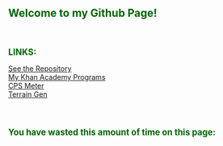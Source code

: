 <html>
  <head>
    <meta charset="utf-8">
    <script src="https://cdnjs.cloudflare.com/ajax/libs/processing.js/1.4.8/processing.min.js"></script>
    <title>Github Page</title>
    <style>
      body {position: absolute;}
      h1 {color: #006400; font-weight: bold; font-size: 150%;}
      h2 {color: #006400; font-size: 120%;}
      p {color: #000000;}
      a {text-decoration: underline;}
    </style>
  </head>
  <body>
    <h1>Welcome to my Github Page!</h1>
    <br>
    <h2>LINKS:</h2>
    <a href="https://github.com/Anthony-Wilson-Programming/Anthony-Wilson-Programming.github.io">See the Repository</a>
    <br>
    <a href="https://www.khanacademy.org/profile/Awilsonprogramming/projects">My Khan Academy Programs</a>
    <br>
    <a href="https://anthony-wilson-programming.github.io/CPS/">CPS Meter</a>
    <br>
    <a href="https://anthony-wilson-programming.github.io/Terrain_Gen/">Terrain Gen</a>
    <br>
    <br>
    <br>
    <h2>You have wasted this amount of time on this page:</h2>
    <script type="text/processing" data-processing-target="processing-canvas">
      void setup(){
        size(1000,150);
        frameRate(1000);
      }
      
      void draw(){
        background(100);
        fill(200);
        noStroke();
        textAlign(LEFT,CENTER);
        textSize(50);
        
        text(floor(millis()/1000/60/60)+":"+floor(millis()/1000/60)%60+":"+floor(millis()/1000)%60+"."+millis()%1000,50,height/2);
      }
    </script>
    <canvas id="processing-canvas"> </canvas>
    <br>
    <br>
  </body>
</html>
